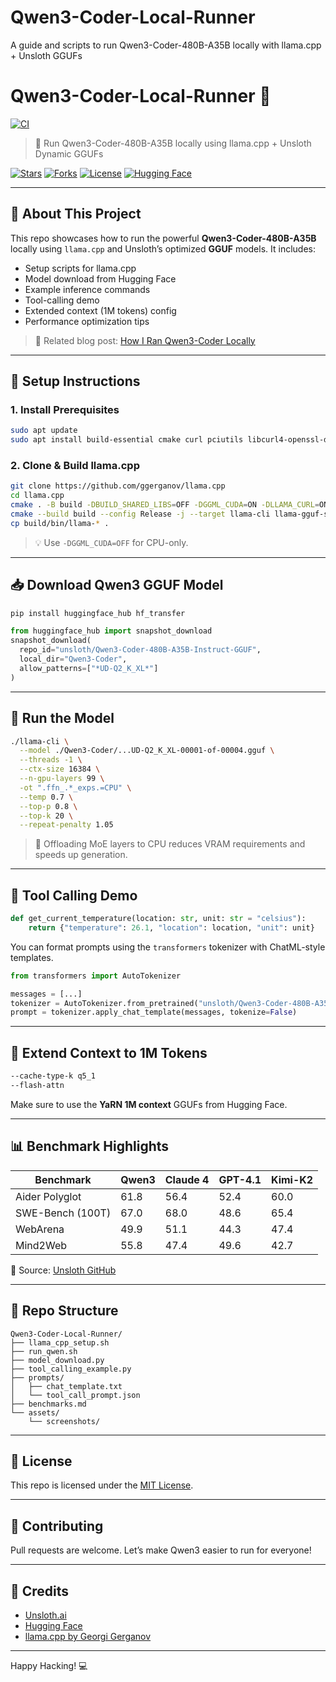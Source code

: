 # Qwen3-Coder-Local-Runner
A guide and scripts to run Qwen3-Coder-480B-A35B locally with llama.cpp + Unsloth GGUFs

# Qwen3-Coder-Local-Runner 🚀

[![CI](https://github.com/rajeevbarnwal/Qwen3-Coder-Local-Runner/actions/workflows/run_qwen.yml/badge.svg)](https://github.com/rajeevbarnwal/Qwen3-Coder-Local-Runner/actions)

> 🧠 Run Qwen3-Coder-480B-A35B locally using llama.cpp + Unsloth Dynamic GGUFs

[![Stars](https://img.shields.io/github/stars/rajeevbarnwal/Qwen3-Coder-Local-Runner?style=social)](https://github.com/rajeevbarnwal/Qwen3-Coder-Local-Runner/stargazers)
[![Forks](https://img.shields.io/github/forks/rajeevbarnwal/Qwen3-Coder-Local-Runner?style=social)](https://github.com/rajeevbarnwal/Qwen3-Coder-Local-Runner/network/members)
[![License](https://img.shields.io/github/license/rajeevbarnwal/Qwen3-Coder-Local-Runner)](./LICENSE)
[![Hugging Face](https://img.shields.io/badge/model-HuggingFace-blue)](https://huggingface.co/unsloth/Qwen3-Coder-480B-A35B-Instruct-GGUF)

---

## 📌 About This Project

This repo showcases how to run the powerful **Qwen3-Coder-480B-A35B** locally using `llama.cpp` and Unsloth’s optimized **GGUF** models. It includes:

- Setup scripts for llama.cpp
- Model download from Hugging Face
- Example inference commands
- Tool-calling demo
- Extended context (1M tokens) config
- Performance optimization tips

> 🔗 Related blog post: [How I Ran Qwen3-Coder Locally](https://medium.com/@rajeevbarnwal)

---

## 🧱 Setup Instructions

### 1. Install Prerequisites
```bash
sudo apt update
sudo apt install build-essential cmake curl pciutils libcurl4-openssl-dev -y
```

### 2. Clone & Build llama.cpp
```bash
git clone https://github.com/ggerganov/llama.cpp
cd llama.cpp
cmake . -B build -DBUILD_SHARED_LIBS=OFF -DGGML_CUDA=ON -DLLAMA_CURL=ON
cmake --build build --config Release -j --target llama-cli llama-gguf-split
cp build/bin/llama-* .
```

> 💡 Use `-DGGML_CUDA=OFF` for CPU-only.

---

## 📥 Download Qwen3 GGUF Model

```bash
pip install huggingface_hub hf_transfer
```

```python
from huggingface_hub import snapshot_download
snapshot_download(
  repo_id="unsloth/Qwen3-Coder-480B-A35B-Instruct-GGUF",
  local_dir="Qwen3-Coder",
  allow_patterns=["*UD-Q2_K_XL*"]
)
```

---

## 🧠 Run the Model

```bash
./llama-cli \
  --model ./Qwen3-Coder/...UD-Q2_K_XL-00001-of-00004.gguf \
  --threads -1 \
  --ctx-size 16384 \
  --n-gpu-layers 99 \
  -ot ".ffn_.*_exps.=CPU" \
  --temp 0.7 \
  --top-p 0.8 \
  --top-k 20 \
  --repeat-penalty 1.05
```

> 🧪 Offloading MoE layers to CPU reduces VRAM requirements and speeds up generation.

---

## 🧰 Tool Calling Demo

```python
def get_current_temperature(location: str, unit: str = "celsius"):
    return {"temperature": 26.1, "location": location, "unit": unit}
```

You can format prompts using the `transformers` tokenizer with ChatML-style templates.

```python
from transformers import AutoTokenizer

messages = [...]
tokenizer = AutoTokenizer.from_pretrained("unsloth/Qwen3-Coder-480B-A35B-Instruct")
prompt = tokenizer.apply_chat_template(messages, tokenize=False)
```

---

## 📏 Extend Context to 1M Tokens

```bash
--cache-type-k q5_1
--flash-attn
```

Make sure to use the **YaRN 1M context** GGUFs from Hugging Face.

---

## 📊 Benchmark Highlights

| Benchmark         | Qwen3 | Claude 4 | GPT-4.1 | Kimi-K2 |
|------------------|-------|----------|---------|---------|
| Aider Polyglot    | 61.8  | 56.4     | 52.4    | 60.0    |
| SWE-Bench (100T)  | 67.0  | 68.0     | 48.6    | 65.4    |
| WebArena          | 49.9  | 51.1     | 44.3    | 47.4    |
| Mind2Web          | 55.8  | 47.4     | 49.6    | 42.7    |

📎 Source: [Unsloth GitHub](https://github.com/unslothai/unsloth)

---

## 📂 Repo Structure

```
Qwen3-Coder-Local-Runner/
├── llama_cpp_setup.sh
├── run_qwen.sh
├── model_download.py
├── tool_calling_example.py
├── prompts/
│   ├── chat_template.txt
│   └── tool_call_prompt.json
├── benchmarks.md
└── assets/
    └── screenshots/
```

---

## 📃 License

This repo is licensed under the [MIT License](./LICENSE).

---

## 🤝 Contributing

Pull requests are welcome. Let’s make Qwen3 easier to run for everyone!

---

## 🙌 Credits

- [Unsloth.ai](https://github.com/unslothai/unsloth)
- [Hugging Face](https://huggingface.co/unsloth/Qwen3-Coder-480B-A35B-Instruct-GGUF)
- [llama.cpp by Georgi Gerganov](https://github.com/ggerganov/llama.cpp)

---

Happy Hacking! 💻
